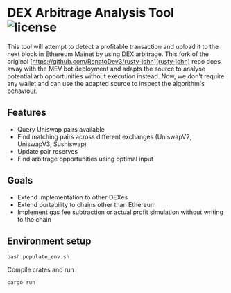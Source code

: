 # DEX Arbitrage Analysis Tool  ![license](https://img.shields.io/badge/License-MIT-green.svg?label=license)

This tool will attempt to detect a profitable transaction and upload it to the next block in Ethereum Mainet by using DEX arbitrage. This fork of the original [https://github.com/RenatoDev3/rusty-john](rusty-john) repo does away with the MEV bot deployment and adapts the source to analyse potential arb opportunities without execution instead. Now, we don't require any wallet and can use the adapted source to inspect the algorithm's behaviour.

## Features

- Query Uniswap pairs available
- Find matching pairs across different exchanges (UniswapV2, UniswapV3, Sushiswap)
- Update pair reserves
- Find arbitrage opportunities using optimal input

## Goals

- Extend implementation to other DEXes
- Extend portability to chains other than Ethereum
- Implement gas fee subtraction or actual profit simulation without writing to the chain

## Environment setup

    bash populate_env.sh

Compile crates and run

    cargo run